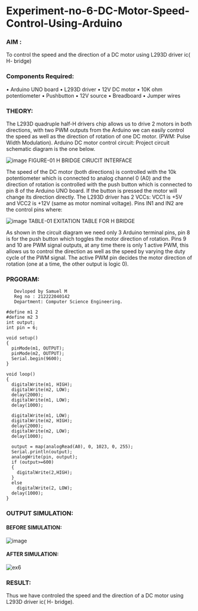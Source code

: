 # Experiment-no-6-DC-Motor-Speed-Control-Using-Arduino

### AIM : 
To control the speed and the direction of a DC motor using L293D driver ic( H- bridge)

### Components Required:

•	Arduino UNO board
•	L293D driver
•	12V DC motor
•	10K ohm potentiometer
•	Pushbutton
•	12V source
•	Breadboard
•	Jumper wires
### THEORY:

The L293D quadruple half-H drivers chip allows us to drive 2 motors in both directions, with two PWM outputs from the Arduino we can easily control the speed as well as the direction of rotation of one DC motor. (PWM: Pulse Width Modulation).
Arduino DC motor control circuit:
Project circuit schematic diagram is the one below.

![image](https://user-images.githubusercontent.com/36288975/167763051-b230c183-afc5-46f2-ba95-0f95e10dd6c9.png)
FIGURE-01 H BRIDGE CIRUCIT INTERFACE 
 
The speed of the DC motor (both directions) is controlled with the 10k potentiometer which is connected to analog channel 0 (A0) and the direction of rotation is controlled with the push button which is connected to pin 8 of the Arduino UNO board. If the button is pressed the motor will change its direction directly.
The L293D driver has 2 VCCs: VCC1 is +5V and VCC2 is +12V (same as motor nominal voltage). Pins IN1 and IN2 are the control pins where:

![image](https://user-images.githubusercontent.com/36288975/167763120-1421c2c5-8381-49eb-b376-03f6e1113b7a.png)
TABLE-01 EXITATION TABLE FOR H BRIDGE 

As shown in the circuit diagram we need only 3 Arduino terminal pins, pin 8 is for the push button which toggles the motor direction of rotation. Pins 9 and 10 are PWM signal outputs, at any time there is only 1 active PWM, this allows us to control the direction as well as the speed by varying the duty cycle of the PWM signal. The active PWM pin decides the motor direction of rotation (one at a time, the other output is logic 0).

### PRGORAM:
```
   Devloped by Samuel M 
   Reg no : 212222040142
   Department: Computer Science Engineering.

#define m1 2
#define m2 3
int output;
int pin = 6;

void setup()
{
  pinMode(m1, OUTPUT);
  pinMode(m2, OUTPUT);
  Serial.begin(9600);
}

void loop()
{
  digitalWrite(m1, HIGH);
  digitalWrite(m2, LOW);
  delay(2000);
  digitalWrite(m1, LOW);
  delay(1000);

  digitalWrite(m1, LOW);
  digitalWrite(m2, HIGH);
  delay(2000);
  digitalWrite(m2, LOW);
  delay(1000);
  
  output = map(analogRead(A0), 0, 1023, 0, 255);
  Serial.println(output);
  analogWrite(pin, output);
  if (output>=600)
  {
    digitalWrite(2,HIGH);
  }
  else
    digitalWrite(2, LOW);
  delay(1000);
}
```


### OUTPUT SIMULATION:


 
 #### BEFORE SIMULATION:
 
 ![image](https://github.com/Samuelmariappan/Experiment-no-7-DC-Motor-Speed-Control-Using-Arduino/assets/119393030/23cd8c61-52df-4bca-8699-107a6cb462ef)

#### AFTER SIMULATION:



![ex6](https://github.com/Samuelmariappan/Experiment-no-7-DC-Motor-Speed-Control-Using-Arduino/assets/119393030/eb8062d3-0fa4-4121-9674-45a6b65e3cda)




### RESULT: 

Thus we have controled the speed and the direction of a DC motor using L293D driver ic( H- bridge).
